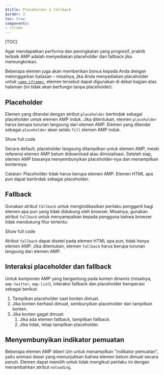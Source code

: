 ```yaml
---
$title: Placeholder & fallback
$order: 3
toc: true
components:
- iframe
---
```

[TOC]

Agar mendapatkan performa dan peningkatan yang progresif, praktik terbaik AMP adalah menyediakan placeholder dan fallback jika memungkinkan.

Beberapa elemen juga akan memberikan bonus kepada Anda dengan melonggarkan batasan – misalnya, jika Anda menyediakan placeholder untuk [`<amp-iframe>`](/id/docs/reference/components/amp-iframe.html#iframe-with-placeholder), elemen tersebut dapat digunakan di dekat bagian atas halaman (ini tidak akan berfungsi tanpa placeholder).

## Placeholder

Elemen yang ditandai dengan atribut `placeholder` bertindak sebagai placeholder untuk elemen AMP induk. Jika ditentukan, elemen `placeholder` harus berupa turunan langsung dari elemen AMP. Elemen yang ditandai sebagai `placeholder` akan selalu `fill` elemen AMP induk.

<!--embedded amp-anim responsive example -->
<div>
<amp-iframe height="253"
layout="fixed-height"
sandbox="allow-scripts allow-forms allow-same-origin"
resizable
src="https://ampproject-b5f4c.firebaseapp.com/examples/ampanim.responsive.embed.html">
<div overflow tabindex="0" role="button" aria-label="Show more">Show full code</div>
<div placeholder></div>
</amp-iframe>
</div>

Secara default, placeholder langsung ditampilkan untuk elemen AMP, meski referensi elemen AMP belum didownload atau diinisialisasi. Setelah siap, elemen AMP biasanya menyembunyikan placeholder-nya dan menampilkan kontennya.

Catatan: Placeholder tidak harus berupa elemen AMP. Elemen HTML apa pun dapat bertindak sebagai placeholder.

## Fallback

Gunakan atribut `fallback` untuk mengindikasikan perilaku pengganti bagi elemen apa pun yang tidak didukung oleh browser. Misalnya, gunakan atribut `fallback` untuk menyampaikan kepada pengguna bahwa browser tidak mendukung fitur tertentu:

<!--embedded video example  -->
<div>
<amp-iframe height="234"
layout="fixed-height"
sandbox="allow-scripts allow-forms allow-same-origin"
resizable
src="https://ampproject-b5f4c.firebaseapp.com/examples/ampvideo.fallback.embed.html">
<div overflow tabindex="0" role="button" aria-label="Show more">Show full code</div>
<div placeholder></div>
</amp-iframe>
</div>

Atribut `fallback` dapat disetel pada elemen HTML apa pun, tidak hanya elemen AMP. Jika ditentukan, elemen `fallback` harus berupa turunan langsung dari elemen AMP.

## Interaksi placeholder dan fallback

Untuk komponen AMP yang bergantung pada konten dinamis (misalnya, `amp-twitter`, `amp-list`), interaksi fallback dan placeholder beroperasi sebagai berikut:

<ol>
  <li>Tampilkan placeholder saat konten dimuat.</li>
  <li>Jika konten berhasil dimuat, sembunyikan placeholder dan tampilkan konten.</li>
  <li>Jika konten gagal dimuat:
    <ol>
      <li>Jika ada elemen fallback, tampilkan fallback.</li>
      <li>Jika tidak, tetap tampilkan placeholder.</li>
    </ol>
  </li>
</ol>

## Menyembunyikan indikator pemuatan

Beberapa elemen AMP diberi izin untuk menampilkan "indikator pemuatan", yaitu animasi dasar yang menunjukkan bahwa elemen belum dimuat secara penuh. Elemen dapat memilih untuk tidak mengikuti perilaku ini dengan menambahkan atribut `noloading`.
